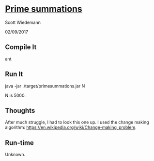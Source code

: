 # [Prime summations](http://projecteuler.net/problem=77)
Scott Wiedemann

02/09/2017

## Compile It
ant


## Run It
java -jar ./target/primesummations.jar N

N is 5000.

## Thoughts
After much struggle, I had to look this one up.  I used the change making algorithm: https://en.wikipedia.org/wiki/Change-making_problem.

## Run-time
Unknown.
